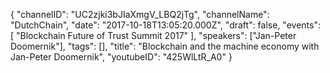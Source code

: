 {
    "channelID": "UC2zjki3bJIaXmgV_LBQ2jTg",
    "channelName": "DutchChain",
    "date": "2017-10-18T13:05:20.000Z",
    "draft": false,
    "events": [
        "Blockchain Future of Trust Summit 2017"
    ],
    "speakers": ["Jan-Peter Doomernik"],
    "tags": [],
    "title": "Blockchain and the machine economy with Jan-Peter Doomernik",
    "youtubeID": "425WlLtR_A0"
}
